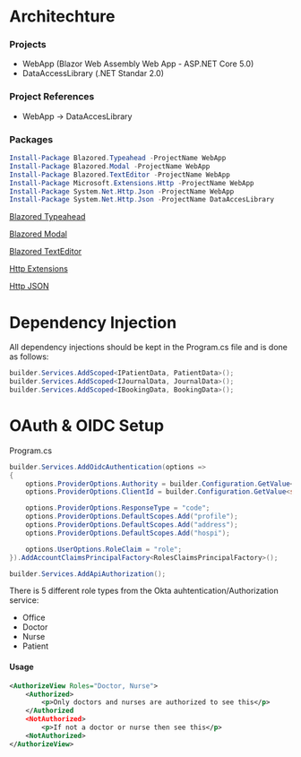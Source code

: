 # Architechture

### Projects

* WebApp (Blazor Web Assembly Web App - ASP.NET Core 5.0)
* DataAccessLibrary (.NET Standar 2.0)

### Project References
* WebApp -> DataAccesLibrary

### Packages

```powershell
Install-Package Blazored.Typeahead -ProjectName WebApp
Install-Package Blazored.Modal -ProjectName WebApp
Install-Package Blazored.TextEditor -ProjectName WebApp
Install-Package Microsoft.Extensions.Http -ProjectName WebApp
Install-Package System.Net.Http.Json -ProjectName WebApp
Install-Package System.Net.Http.Json -ProjectName DataAccesLibrary
```

[Blazored Typeahead](https://github.com/Blazored/Typeahead)

[Blazored Modal](https://github.com/Blazored/Modal)

[Blazored TextEditor](https://github.com/Blazored/TextEditor)

[Http Extensions](https://www.nuget.org/packages/Microsoft.Extensions.Http/5.0.0)

[Http JSON](https://www.nuget.org/packages/System.Net.Http.Json/5.0.0)

# Dependency Injection
All dependency injections  should be kept in the Program.cs file and is done as follows:

```C#
builder.Services.AddScoped<IPatientData, PatientData>();
builder.Services.AddScoped<IJournalData, JournalData>();
builder.Services.AddScoped<IBookingData, BookingData>();
```

# OAuth & OIDC Setup
Program.cs
```C#
builder.Services.AddOidcAuthentication(options =>
{
    options.ProviderOptions.Authority = builder.Configuration.GetValue<string>("Okta:Authority");
    options.ProviderOptions.ClientId = builder.Configuration.GetValue<string>("Okta:ClientId");

    options.ProviderOptions.ResponseType = "code";
    options.ProviderOptions.DefaultScopes.Add("profile");
    options.ProviderOptions.DefaultScopes.Add("address");
    options.ProviderOptions.DefaultScopes.Add("hospi");

    options.UserOptions.RoleClaim = "role";
}).AddAccountClaimsPrincipalFactory<RolesClaimsPrincipalFactory>();

builder.Services.AddApiAuthorization();
```

There is 5 different role types from the Okta auhtentication/Authorization service:
* Office
* Doctor
* Nurse
* Patient

#### Usage
```xml
<AuthorizeView Roles="Doctor, Nurse">
    <Authorized>
        <p>Only doctors and nurses are authorized to see this</p>
    </Authorized
    <NotAuthorized>
        <p>If not a doctor or nurse then see this</p>
    <NotAuthorized>
</AuthorizeView>
```



